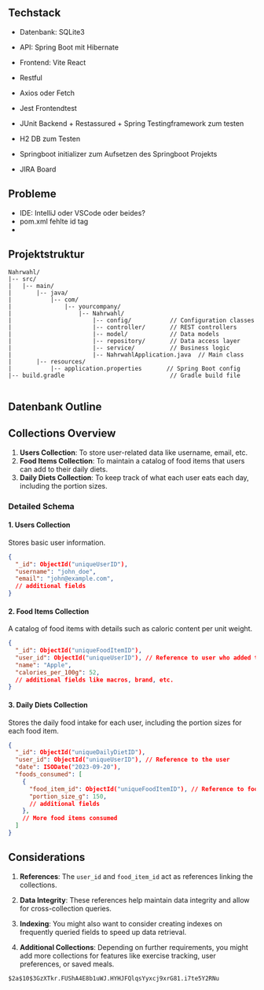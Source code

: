 ## Techstack

- Datenbank: SQLite3
- API: Spring Boot mit Hibernate
- Frontend: Vite React
- Restful
- Axios oder Fetch
- Jest Frontendtest
- JUnit Backend + Restassured + Spring Testingframework zum testen
- H2 DB zum Testen
- Springboot initializer zum Aufsetzen des Springboot Projekts


- JIRA Board


## Probleme
- IDE: IntelliJ oder VSCode oder beides?
- pom.xml fehlte id tag
- 

## Projektstruktur

```
Nahrwahl/
|-- src/
|   |-- main/
|       |-- java/
|           |-- com/
|               |-- yourcompany/
|                   |-- Nahrwahl/
|                       |-- config/           // Configuration classes
|                       |-- controller/       // REST controllers
|                       |-- model/            // Data models
|                       |-- repository/       // Data access layer
|                       |-- service/          // Business logic
|                       |-- NahrwahlApplication.java  // Main class
|       |-- resources/
|           |-- application.properties       // Spring Boot config
|-- build.gradle                              // Gradle build file


```

## Datenbank Outline

## Collections Overview

1. **Users Collection**: To store user-related data like username, email, etc.
2. **Food Items Collection**: To maintain a catalog of food items that users can add to their daily diets.
3. **Daily Diets Collection**: To keep track of what each user eats each day, including the portion sizes.

### Detailed Schema

#### 1. Users Collection

Stores basic user information.

```json
{
  "_id": ObjectId("uniqueUserID"),
  "username": "john_doe",
  "email": "john@example.com",
  // additional fields
}

```

#### 2. Food Items Collection

A catalog of food items with details such as caloric content per unit weight.

```json
{
  "_id": ObjectId("uniqueFoodItemID"),
  "user_id": ObjectId("uniqueUserID"), // Reference to user who added the food item
  "name": "Apple",
  "calories_per_100g": 52,
  // additional fields like macros, brand, etc.
}

```
#### 3. Daily Diets Collection

Stores the daily food intake for each user, including the portion sizes for each food item.

```json
{
  "_id": ObjectId("uniqueDailyDietID"),
  "user_id": ObjectId("uniqueUserID"), // Reference to the user
  "date": ISODate("2023-09-20"),
  "foods_consumed": [
    {
      "food_item_id": ObjectId("uniqueFoodItemID"), // Reference to food item
      "portion_size_g": 150,
      // additional fields
    },
    // More food items consumed
  ]
}

```
## Considerations

1. **References**: The `user_id` and `food_item_id` act as references linking the collections.
    
2. **Data Integrity**: These references help maintain data integrity and allow for cross-collection queries.
    
3. **Indexing**: You might also want to consider creating indexes on frequently queried fields to speed up data retrieval.
    
4. **Additional Collections**: Depending on further requirements, you might add more collections for features like exercise tracking, user preferences, or saved meals.











```
$2a$10$3GzXTkr.FUShA4E8b1uWJ.HYHJFQlqsYyxcj9xrG81.i7te5Y2RNu

```